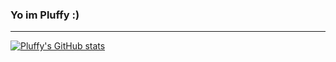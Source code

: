 ### Yo im Pluffy :)
---

[![Pluffy's GitHub stats](https://github-readme-stats.vercel.app/api?username=PluffyDev)](https://github.com/PluffyDev/github-readme-stats&theme=dark)
